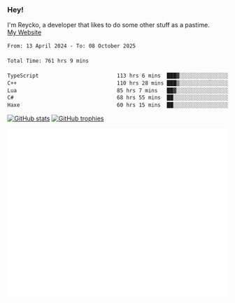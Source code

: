 ### Hey!
I'm Reycko, a developer that likes to do some other stuff as a pastime.  
[My Website](https://www.reycko.xyz/)

<!--START_SECTION:wakasection-->

```txt
From: 13 April 2024 - To: 08 October 2025

Total Time: 761 hrs 9 mins

TypeScript                         113 hrs 6 mins  ███▓░░░░░░░░░░░░░░░░░░░░░   14.18 %
C++                                110 hrs 28 mins ███▒░░░░░░░░░░░░░░░░░░░░░   13.85 %
Lua                                85 hrs 7 mins   ██▓░░░░░░░░░░░░░░░░░░░░░░   10.67 %
C#                                 68 hrs 55 mins  ██░░░░░░░░░░░░░░░░░░░░░░░   08.64 %
Haxe                               60 hrs 15 mins  ██░░░░░░░░░░░░░░░░░░░░░░░   07.56 %
```

<!--END_SECTION:wakasection-->

[![GitHub stats](https://github-readme-stats.vercel.app/api?username=Reycko&show_icons=true&theme=merko&hide_title=true&count_private=true)](https://github.com/anuraghazra/github-readme-stats)
[![GitHub trophies](https://github-profile-trophy.vercel.app/?username=reycko&theme=darkhub)](https://github.com/ryo-ma/github-profile-trophy)

![Metrics](/github-metrics.svg)

